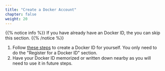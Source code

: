 ```yaml
---
title: "Create a Docker Account"
chapter: false
weight: 20
---
```

{{% notice info %}}
 If you have already have an Docker ID, the you can skip this section.
{{% /notice %}}

1. Follow [these steps](https://dockr.ly/31uSAeb) to create a Docker ID for yourself. You only need to do the "Register for a Docker ID" section.
2. Have your Docker ID memorized or written down nearby as you will need to use it in future steps.